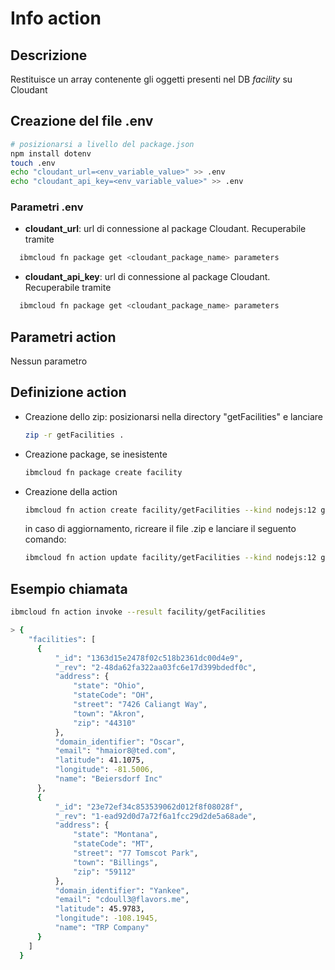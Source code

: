 # Info action

## Descrizione

Restituisce un array contenente gli oggetti presenti nel DB _facility_ su Cloudant

## Creazione del file .env

  ```bash
  # posizionarsi a livello del package.json
  npm install dotenv
  touch .env
  echo "cloudant_url=<env_variable_value>" >> .env
  echo "cloudant_api_key=<env_variable_value>" >> .env
  ```

### Parametri .env

* **cloudant_url**: url di connessione al package Cloudant. Recuperabile tramite

```bash
  ibmcloud fn package get <cloudant_package_name> parameters
  ```

* **cloudant_api_key**: url di connessione al package Cloudant. Recuperabile tramite

```bash
  ibmcloud fn package get <cloudant_package_name> parameters
  ```

## Parametri action

Nessun parametro

## Definizione action

* Creazione dello zip: posizionarsi nella directory "getFacilities" e lanciare

  ```bash
  zip -r getFacilities .
  ```

* Creazione package, se inesistente

  ```bash
  ibmcloud fn package create facility
  ```

* Creazione della action

  ```bash
  ibmcloud fn action create facility/getFacilities --kind nodejs:12 getFacilities.zip
  ```

  in caso di aggiornamento, ricreare il file .zip e lanciare il seguento comando:

  ```bash
  ibmcloud fn action update facility/getFacilities --kind nodejs:12 getFacilities.zip
  ```

## Esempio chiamata

  ```bash
  ibmcloud fn action invoke --result facility/getFacilities
  
  > {
      "facilities": [
        {
            "_id": "1363d15e2478f02c518b2361dc00d4e9",
            "_rev": "2-48da62fa322aa03fc6e17d399bdedf0c",
            "address": {
                "state": "Ohio",
                "stateCode": "OH",
                "street": "7426 Caliangt Way",
                "town": "Akron",
                "zip": "44310"
            },
            "domain_identifier": "Oscar",
            "email": "hmaior8@ted.com",
            "latitude": 41.1075,
            "longitude": -81.5006,
            "name": "Beiersdorf Inc"
        },
        {
            "_id": "23e72ef34c853539062d012f8f08028f",
            "_rev": "1-ead92d0d7a72f6a1fcc29d2de5a68ade",
            "address": {
                "state": "Montana",
                "stateCode": "MT",
                "street": "77 Tomscot Park",
                "town": "Billings",
                "zip": "59112"
            },
            "domain_identifier": "Yankee",
            "email": "cdoull3@flavors.me",
            "latitude": 45.9783,
            "longitude": -108.1945,
            "name": "TRP Company"
        }
      ]
    }
  ```
